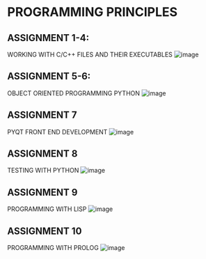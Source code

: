 # PROGRAMMING PRINCIPLES

## ASSIGNMENT 1-4:
WORKING WITH C/C++ FILES AND THEIR EXECUTABLES
![image](https://user-images.githubusercontent.com/58844165/166666163-77b2647a-a058-4296-bc46-5f7a60163544.png)

## ASSIGNMENT 5-6:
OBJECT ORIENTED PROGRAMMING PYTHON
![image](https://user-images.githubusercontent.com/58844165/166666214-14195128-c4e1-4876-9add-c8fc53a91f3e.png)

## ASSIGNMENT 7
PYQT FRONT END DEVELOPMENT
![image](https://user-images.githubusercontent.com/58844165/166666258-9a36723e-0d07-452f-bfaa-590d6462d290.png)

## ASSIGNMENT 8
TESTING WITH PYTHON
![image](https://user-images.githubusercontent.com/58844165/166666298-eae5b729-0b82-4c29-93f7-028da0eb545b.png)

## ASSIGNMENT 9
PROGRAMMING WITH LISP
![image](https://user-images.githubusercontent.com/58844165/166666375-60234e2c-e655-4515-8bb3-002bca348615.png)

## ASSIGNMENT 10
PROGRAMMING WITH PROLOG
![image](https://user-images.githubusercontent.com/58844165/166666432-0f95da19-e87f-4524-a3fb-6220387066fc.png)
